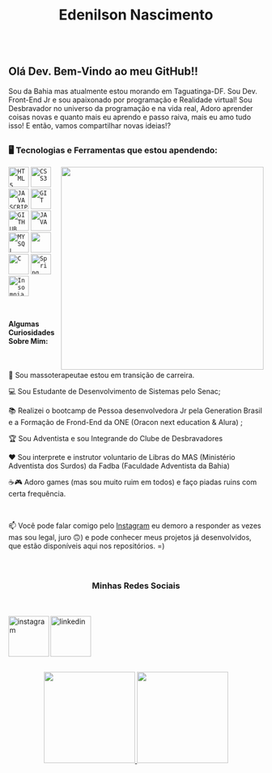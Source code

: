 <div dsplay="inline-block">
 <h1 align="center">Edenilson Nascimento</h1>
</div>
</br>
</br>

## Olá Dev. Bem-Vindo ao meu GitHub!!

Sou da Bahia mas atualmente estou morando em Taguatinga-DF. Sou Dev. Front-End Jr e sou apaixonado por programação e Realidade virtual! Sou Desbravador no universo da programação e na vida real, Adoro aprender coisas novas e quanto mais eu aprendo e passo raiva, mais eu amo tudo isso! E então, vamos compartilhar novas ideias!?

##

### 🖥️ Tecnologias e Ferramentas que estou apendendo: 

<img width="400px" align="right" src="https://i.ibb.co/p0t7QYZ/octocat-1727372792620.png">
<code><img width="40px"src="https://cdn.jsdelivr.net/gh/devicons/devicon@latest/icons/html5/html5-original-wordmark.svg"  title = "HTML5"/></code>
<code><img width="40px" src="https://cdn.jsdelivr.net/gh/devicons/devicon@latest/icons/css3/css3-original-wordmark.svg" title = "CSS3"/></code>
<code><img width="40px" src="https://cdn.jsdelivr.net/gh/devicons/devicon/icons/javascript/javascript-original.svg" title = "JAVASCRIPT"/></code>
<code><img width="40px" src="https://cdn.jsdelivr.net/gh/devicons/devicon/icons/git/git-original.svg" title = "GIT"/></code>
<code><img width="40px" src="https://cdn.jsdelivr.net/gh/devicons/devicon/icons/github/github-original.svg" title = "GITHUB"/></code>
<code><img width="40px" src="https://cdn.jsdelivr.net/gh/devicons/devicon/icons/java/java-original.svg" title = "JAVA"/></code>
<code><img width="40px" src="https://cdn.jsdelivr.net/gh/devicons/devicon/icons/mysql/mysql-original.svg" title = "MYSQL"/></code>
<code><img width="40px" src="https://cdn.jsdelivr.net/gh/devicons/devicon@latest/icons/react/react-original-wordmark.svg" /></code>
<code><img width="40px" src="https://cdn.jsdelivr.net/gh/devicons/devicon@latest/icons/c/c-original.svg" title = "C"/></code>
<code><img width="40px" src="https://cdn.jsdelivr.net/gh/devicons/devicon@latest/icons/spring/spring-original-wordmark.svg" title = "Spring"/></code>
<code><img width="40px" src="https://cdn.jsdelivr.net/gh/devicons/devicon@latest/icons/insomnia/insomnia-original.svg" title = "Insomnia"/></code>

</br>
</br>

##

 #### Algumas Curiosidades Sobre Mim: 
 
 </br>
<div display="inline-block">
 <p align="left">🤿 Sou massoterapeutae estou em transição de carreira.</p>
 <p align="left">💻 Sou Estudante de Desenvolvimento de Sistemas pelo Senac;</p>
 <p align="left">📚 Realizei o bootcamp de Pessoa desenvolvedora Jr pela Generation Brasil e a Formação de Frond-End da ONE (Oracon next education & Alura) ;</p>
 <p align="left">🏆 Sou Adventista e sou Integrande do Clube de Desbravadores</p>
 <p align="left">♥️ Sou interprete e instrutor voluntario de Libras do MAS (Ministério Adventista dos Surdos) da Fadba (Faculdade Adventista da Bahia)</p>
 <p align="left">☕🎮 Adoro games (mas sou muito ruim em todos) e faço piadas ruins com certa frequência.</p>
</div>



</br>

📫 Você pode falar comigo pelo [Instagram](https://www.instagram.com/danonenascimento/) eu demoro a responder as vezes mas sou legal, juro 🙃) e pode conhecer meus projetos já desenvolvidos, que estão disponíveis aqui nos repositórios. =)

</br>

##

<div dsplay="inline-block">
  <h3 align="center">Minhas Redes Sociais</h3>
</br>
</br>
  <a href="https://www.instagram.com/danonenascimento/">
    <img align="left" width="80px" src="https://i.ibb.co/zhjksgB/logotipo-do-instagram.png" alt="instagram" style="vertical-align:top;">
  </a> 
  <a href="linkedin.com/in/edenilson-nascimento-dev/">
    <img width="80px" src="https://i.ibb.co/J7h1b3M/linkedin.png"  alt="linkedin" style="vertical-align:top;">
  </a>
  </div>

##
<p align="center">
<a href="https://github.com/Edenilson-Nascimento">
  <img height="180em" src="https://github-readme-stats-eight-theta.vercel.app/api?username=Edenilson-Nascimento&show_icons=true&theme=algolia&include_all_commits=true&count_private=true"/>
  <img height="180em" src="https://github-readme-stats-eight-theta.vercel.app/api/top-langs/?username=Edenilson-Nascimento&layout=compact&langs_count=8&theme=algolia"/>
</a>
</p>
